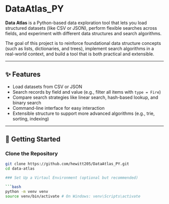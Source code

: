 # DataAtlas_PY

**Data Atlas** is a Python-based data exploration tool that lets you load structured datasets (like CSV or JSON), perform flexible searches across fields, and experiment with different data structures and search algorithms.

The goal of this project is to reinforce foundational data structure concepts (such as lists, dictionaries, and trees), implement search algorithms in a real-world context, and build a tool that is both practical and extensible.

---

## ✨ Features

- Load datasets from CSV or JSON
- Search records by field and value (e.g., filter all items with `type = Fire`)
- Compare search strategies like linear search, hash-based lookup, and binary search
- Command-line interface for easy interaction
- Extensible structure to support more advanced algorithms (e.g., trie, sorting, indexing)

---

## 🔧 Getting Started

### Clone the Repository

```bash
git clone https://github.com/hewitt205/DataAtlas_PY.git
cd data-atlas

### Set Up a Virtaul Environment (optional but recommended)

```bash
python -m venv venv
source venv/bin/activate # On Windows: venv\Scripts\activate

